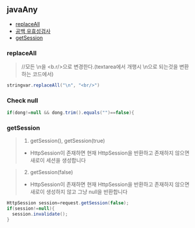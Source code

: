 ## javaAny
- [replaceAll](#replaceall)
- [공백 유효성검사](#check-null)
- [getSession](#getsession)

### replaceAll
> //모든 \n을 <b.r/>으로 변경한다.(textarea에서 개행시 \n으로 되는것을 변환하는 코드에서)  

```java
stringvar.replaceAll("\n", "<br/>")
```



### Check null

```java
if(dong!=null && dong.trim().equals("")==false){
```

### getSession

>1. getSession(), getSession(true)
 >- HttpSession이 존재하면 현재 HttpSession을 반환하고 존재하지 않으면 새로이 세션을 생성합니다

>2. getSession(false)
> - HttpSession이 존재하면 현재 HttpSession을 반환하고 존재하지 않으면 새로이 생성하지 않고 그냥 null을 반환합니다

```java
HttpSession session=request.getSession(false);
if(session!=null){
  session.invalidate();
}    
```
